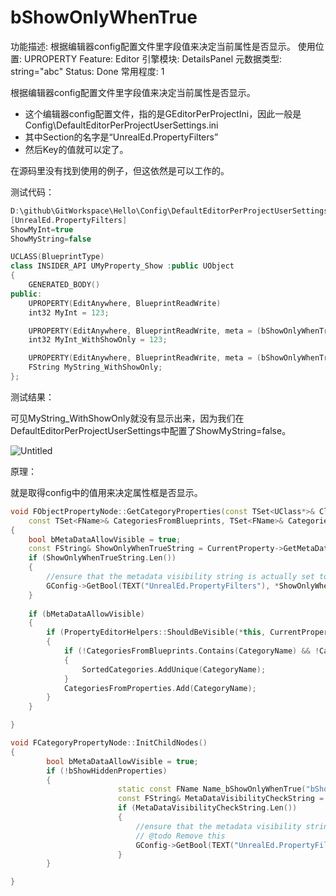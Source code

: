 # bShowOnlyWhenTrue

功能描述: 根据编辑器config配置文件里字段值来决定当前属性是否显示。
使用位置: UPROPERTY
Feature: Editor
引擎模块: DetailsPanel
元数据类型: string="abc"
Status: Done
常用程度: 1

根据编辑器config配置文件里字段值来决定当前属性是否显示。

- 这个编辑器config配置文件，指的是GEditorPerProjectIni，因此一般是Config\DefaultEditorPerProjectUserSettings.ini
- 其中Section的名字是“UnrealEd.PropertyFilters”
- 然后Key的值就可以定了。

在源码里没有找到使用的例子，但这依然是可以工作的。

测试代码：

```cpp
D:\github\GitWorkspace\Hello\Config\DefaultEditorPerProjectUserSettings.ini
[UnrealEd.PropertyFilters]
ShowMyInt=true
ShowMyString=false

UCLASS(BlueprintType)
class INSIDER_API UMyProperty_Show :public UObject
{
	GENERATED_BODY()
public:
	UPROPERTY(EditAnywhere, BlueprintReadWrite)
	int32 MyInt = 123;

	UPROPERTY(EditAnywhere, BlueprintReadWrite, meta = (bShowOnlyWhenTrue = "ShowMyInt"))
	int32 MyInt_WithShowOnly = 123;

	UPROPERTY(EditAnywhere, BlueprintReadWrite, meta = (bShowOnlyWhenTrue = "ShowMyString"))
	FString MyString_WithShowOnly;
};
```

测试结果：

可见MyString_WithShowOnly就没有显示出来，因为我们在DefaultEditorPerProjectUserSettings中配置了ShowMyString=false。

![Untitled](bShowOnlyWhenTrue/Untitled.png)

原理：

就是取得config中的值用来决定属性框是否显示。

```cpp
void FObjectPropertyNode::GetCategoryProperties(const TSet<UClass*>& ClassesToConsider, const FProperty* CurrentProperty, bool bShouldShowDisableEditOnInstance, bool bShouldShowHiddenProperties,
	const TSet<FName>& CategoriesFromBlueprints, TSet<FName>& CategoriesFromProperties, TArray<FName>& SortedCategories)
{
	bool bMetaDataAllowVisible = true;
	const FString& ShowOnlyWhenTrueString = CurrentProperty->GetMetaData(Name_bShowOnlyWhenTrue);
	if (ShowOnlyWhenTrueString.Len())
	{
		//ensure that the metadata visibility string is actually set to true in order to show this property
		GConfig->GetBool(TEXT("UnrealEd.PropertyFilters"), *ShowOnlyWhenTrueString, bMetaDataAllowVisible, GEditorPerProjectIni);
	}
	
	if (bMetaDataAllowVisible)
	{
		if (PropertyEditorHelpers::ShouldBeVisible(*this, CurrentProperty) && !HiddenCategories.Contains(CategoryName))
		{
			if (!CategoriesFromBlueprints.Contains(CategoryName) && !CategoriesFromProperties.Contains(CategoryName))
			{
				SortedCategories.AddUnique(CategoryName);
			}
			CategoriesFromProperties.Add(CategoryName);
		}
	}

}

void FCategoryPropertyNode::InitChildNodes()
{
		bool bMetaDataAllowVisible = true;
		if (!bShowHiddenProperties)
		{
						static const FName Name_bShowOnlyWhenTrue("bShowOnlyWhenTrue");
						const FString& MetaDataVisibilityCheckString = It->GetMetaData(Name_bShowOnlyWhenTrue);
						if (MetaDataVisibilityCheckString.Len())
						{
							//ensure that the metadata visibility string is actually set to true in order to show this property
							// @todo Remove this
							GConfig->GetBool(TEXT("UnrealEd.PropertyFilters"), *MetaDataVisibilityCheckString, bMetaDataAllowVisible, GEditorPerProjectIni);
						}
		}

}
```